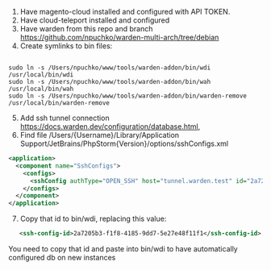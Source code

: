 1. Have magento-cloud installed and configured with API TOKEN.
2. Have cloud-teleport installed and configured
3. Have warden from this repo and branch https://github.com/npuchko/warden-multi-arch/tree/debian
4. Create symlinks to bin files:
```shell

sudo ln -s /Users/npuchko/www/tools/warden-addon/bin/wdi /usr/local/bin/wdi
sudo ln -s /Users/npuchko/www/tools/warden-addon/bin/wah /usr/local/bin/wah
sudo ln -s /Users/npuchko/www/tools/warden-addon/bin/warden-remove /usr/local/bin/warden-remove

```

5. Add ssh tunnel connection https://docs.warden.dev/configuration/database.html, 
6. Find file /Users/{Username}/Library/Application Support/JetBrains/PhpStorm{Version}/options/sshConfigs.xml
```xml
<application>
  <component name="SshConfigs">
    <configs>
      <sshConfig authType="OPEN_SSH" host="tunnel.warden.test" id="2a7205b3-f1f8-4185-9dd7-5e27e48f11f1" port="2222" nameFormat="DESCRIPTIVE" username="user" useOpenSSHConfig="true" />
    </configs>
  </component>
</application>
```
7. Copy that id to bin/wdi, replacing this value:
```xml
   <ssh-config-id>2a7205b3-f1f8-4185-9dd7-5e27e48f11f1</ssh-config-id>
```
You need to copy that id and paste into bin/wdi to have automatically configured db on new instances